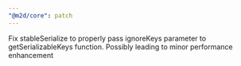 ```yaml
---
"@m2d/core": patch
---
```


Fix stableSerialize to properly pass ignoreKeys parameter to getSerializableKeys function. Possibly leading to minor performance enhancement
